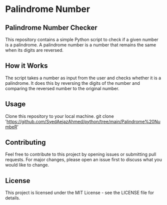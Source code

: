 # Palindrome Number

## Palindrome Number Checker
This repository contains a simple Python script to check if a given number is a palindrome. A palindrome number is a number that remains the same when its digits are reversed.

## How it Works
The script takes a number as input from the user and checks whether it is a palindrome. It does this by reversing the digits of the number and comparing the reversed number to the original number.

## Usage
Clone this repository to your local machine.
    git clone 'https://github.com/SyedAejazAhmed/python/tree/main/Palindrome%20NumbeR'

## Contributing
Feel free to contribute to this project by opening issues or submitting pull requests. For major changes, please open an issue first to discuss what you would like to change.

## License
This project is licensed under the MIT License - see the LICENSE file for details.

